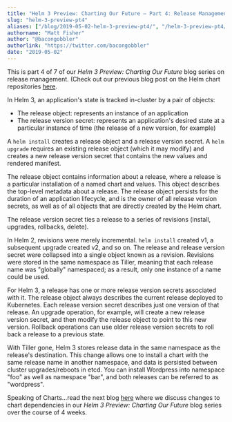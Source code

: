 ```yaml
---
title: "Helm 3 Preview: Charting Our Future – Part 4: Release Management"
slug: "helm-3-preview-pt4"
aliases: ["/blog/2019-05-02-helm-3-preview-pt4/", "/helm-3-preview-pt4/"]
authorname: "Matt Fisher"
author: "@bacongobbler"
authorlink: "https://twitter.com/bacongobbler"
date: "2019-05-02"
---
```


This is part 4 of 7 of our *Helm 3 Preview: Charting Our Future* blog series on release management. (Check out our previous blog post on the Helm chart repositories [here](https://helm.sh/blog/helm-3-preview-pt3/.).

In Helm 3, an application's state is tracked in-cluster by a pair of objects:

- The release object: represents an instance of an application
- The release version secret: represents an application's desired state at a particular instance of time (the release of a new version, for example)

A `helm install` creates a release object and a release version secret. A `helm upgrade` requires an existing release object (which it may modify) and creates a new release version secret that contains the new values and rendered manifest.

The release object contains information about a release, where a release is a particular installation of a named chart and values. This object describes the top-level metadata about a release. The release object persists for the duration of an application lifecycle, and is the owner of all release version secrets, as well as of all objects that are directly created by the Helm chart.

The release version secret ties a release to a series of revisions (install, upgrades, rollbacks, delete).

In Helm 2, revisions were merely incremental. `helm install` created v1, a subsequent upgrade created v2, and so on. The release and release version secret were collapsed into a single object known as a revision. Revisions were stored in the same namespace as Tiller, meaning that each release name was "globally" namespaced; as a result, only one instance of a name could be used.

For Helm 3, a release has one or more release version secrets associated with it. The release object always describes the current release deployed to Kubernetes. Each release version secret describes just one version of that release. An upgrade operation, for example, will create a new release version secret, and then modify the release object to point to this new version. Rollback operations can use older release version secrets to roll back a release to a previous state.

With Tiller gone, Helm 3 stores release data in the same namespace as the release's destination. This change allows one to install a chart with the same release name in another namespace, and data is persisted between cluster upgrades/reboots in etcd. You can install Wordpress into namespace "foo" as well as namespace "bar", and both releases can be referred to as "wordpress".

Speaking of Charts...read the next blog [here](https://helm.sh/blog/helm-3-preview-pt5/) where we discuss changes to chart dependencies in our *Helm 3 Preview: Charting Our Future* blog series over the course of 4 weeks.
